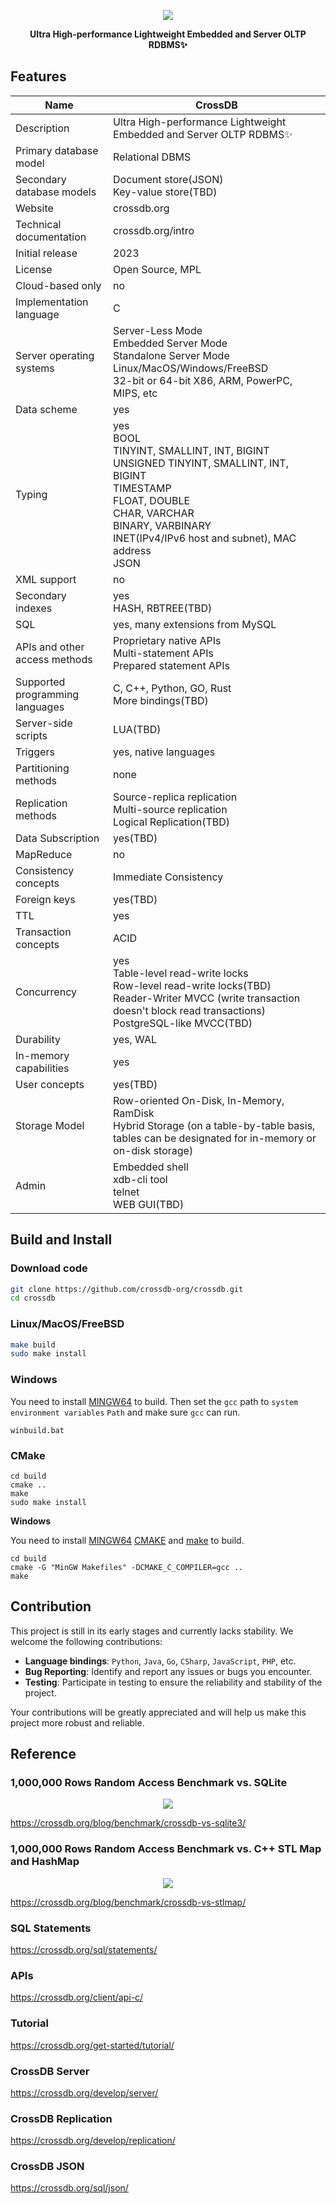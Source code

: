 <p align="center">
	<a href="https://crossdb.org">
	<img src="https://crossdb.org/assets/favicon.png">
	</a>
</p>
<p align="center">
	<strong>Ultra High-performance Lightweight Embedded and Server OLTP RDBMS✨</strong>
</p>

## Features

| Name  					| **CrossDB**
 ----                       | ----
 Description    			| Ultra High-performance Lightweight Embedded and Server OLTP RDBMS✨  
 Primary database model  	| Relational DBMS  
 Secondary database models	| Document store(JSON)<br>Key-value store(TBD)
 Website					| crossdb.org
 Technical documentation	| crossdb.org/intro
 Initial release			| 2023
 License					| Open Source, MPL
 Cloud-based only			| no
 Implementation language	| C
 Server operating systems	| Server-Less Mode<br>Embedded Server Mode<br>Standalone Server Mode<br>Linux/MacOS/Windows/FreeBSD<br>32-bit or 64-bit X86, ARM, PowerPC, MIPS, etc
 Data scheme				| yes
 Typing 					| yes<br>BOOL<br>TINYINT, SMALLINT, INT, BIGINT<br>UNSIGNED TINYINT, SMALLINT, INT, BIGINT<br>TIMESTAMP<br>FLOAT, DOUBLE<br>CHAR, VARCHAR<br>BINARY, VARBINARY<br>INET(IPv4/IPv6 host and subnet), MAC address<br>JSON
 XML support				| no
 Secondary indexes			| yes<br>HASH, RBTREE(TBD)
 SQL 						| yes, many extensions from MySQL
 APIs and other access methods		| Proprietary native APIs<br>Multi-statement APIs<br>Prepared statement APIs
 Supported programming languages	| C, C++, Python, GO, Rust<br>More bindings(TBD)
 Server-side scripts		| LUA(TBD)
 Triggers					| yes, native languages
 Partitioning methods		| none
 Replication methods		| Source-replica replication<br>Multi-source replication<br>Logical Replication(TBD)
 Data Subscription			| yes(TBD)
 MapReduce 					| no
 Consistency concepts		| Immediate Consistency
 Foreign keys				| yes(TBD)
 TTL						| yes
 Transaction concepts		| ACID
 Concurrency 				| yes<br>Table-level read-write locks<br>Row-level read-write locks(TBD)<br>Reader-Writer MVCC (write transaction doesn't block read transactions)<br>PostgreSQL-like MVCC(TBD)
 Durability 				| yes, WAL
 In-memory capabilities		| yes
 User concepts				| yes(TBD)
 Storage Model				| Row-oriented On-Disk, In-Memory, RamDisk<br>Hybrid Storage (on a table-by-table basis, tables can be designated for in-memory or on-disk storage)
 Admin						| Embedded shell<br>xdb-cli tool<br>telnet<br>WEB GUI(TBD)


## Build and Install

### Download code

```bash
git clone https://github.com/crossdb-org/crossdb.git
cd crossdb
```

### Linux/MacOS/FreeBSD

```bash
make build
sudo make install
```

### Windows

You need to install [MINGW64](https://www.mingw-w64.org/) to build.
Then set the `gcc` path to `system environment variables` `Path` and make sure `gcc` can run.

```
winbuild.bat
```

### CMake
```
cd build
cmake ..
make
sudo make install
```

**Windows**

You need to install [MINGW64](https://www.mingw-w64.org/) [CMAKE](https://cmake.org/download/) and [make](https://gnuwin32.sourceforge.net/packages/make.htm) to build.

```
cd build
cmake -G "MinGW Makefiles" -DCMAKE_C_COMPILER=gcc ..
make
```

## Contribution

This project is still in its early stages and currently lacks stability. We welcome the following contributions:

- **Language bindings**: `Python`, `Java`, `Go`, `CSharp`, `JavaScript`, `PHP`, etc.
- **Bug Reporting**: Identify and report any issues or bugs you encounter.
- **Testing**: Participate in testing to ensure the reliability and stability of the project.

Your contributions will be greatly appreciated and will help us make this project more robust and reliable.


## Reference

### 1,000,000 Rows Random Access Benchmark vs. SQLite

<p align="center">
	<a href="https://crossdb.org/blog/benchmark/crossdb-vs-sqlite3/">
	<img src="https://crossdb.org/images/crossdb-vs-sqlite.png">
	</a>
</p>

https://crossdb.org/blog/benchmark/crossdb-vs-sqlite3/

### 1,000,000 Rows Random Access Benchmark vs. C++ STL Map and HashMap

<p align="center">
	<a href="https://crossdb.org/blog/benchmark/crossdb-vs-stlmap/">
	<img src="https://crossdb.org/images/crossdb-vs-stlmap.png">
	</a>
</p>

https://crossdb.org/blog/benchmark/crossdb-vs-stlmap/

### SQL Statements

https://crossdb.org/sql/statements/

### APIs

https://crossdb.org/client/api-c/

### Tutorial

https://crossdb.org/get-started/tutorial/

### CrossDB Server

https://crossdb.org/develop/server/

### CrossDB Replication

https://crossdb.org/develop/replication/

### CrossDB JSON

https://crossdb.org/sql/json/
